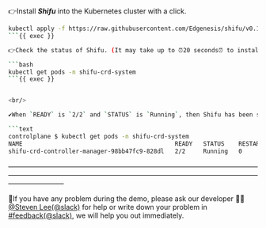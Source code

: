 👉Install ***Shifu*** into the Kubernetes cluster with a click.

```bash
kubectl apply -f https://raw.githubusercontent.com/Edgenesis/shifu/v0.12.0/pkg/k8s/crd/install/shifu_install.yml
```{{ exec }}

👉Check the status of Shifu. (It may take up to ⏰20 seconds⏰ to install.)

```bash
kubectl get pods -n shifu-crd-system 
```{{ exec }}


<br/>

✔️When `READY` is `2/2` and `STATUS` is `Running`, then Shifu has been successfully installed.

```text
controlplane $ kubectl get pods -n shifu-crd-system 
NAME                                           READY   STATUS    RESTARTS   AGE
shifu-crd-controller-manager-98bb47fc9-828dl   2/2     Running   0          22s
```

————————————————————————————————————————————————————————————————————————————————
<br/>

🔔If you have any problem during the demo, please ask our developer 👷🏽[@Steven Lee(@slack)](https://shifuproj.slack.com/archives/D04MFP86D4J) for help or write down your problem in [#feedback(@slack)](https://shifuproj.slack.com/archives/C04N5AJJL8Y), we will help you out immediately.
